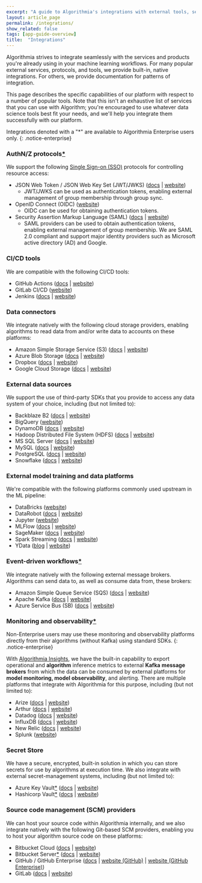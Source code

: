 ```yaml
---
excerpt: "A guide to Algorithmia's integrations with external tools, services, and platforms."
layout: article_page
permalink: /integrations/
show_related: false
tags: [app-guide-overview]
title:  "Integrations"
---
```


Algorithmia strives to integrate seamlessly with the services and products you're already using in your machine learning workflows. For many popular external services, protocols, and tools, we provide built-in, native integrations. For others, we provide documentation for patterns of integration.

This page describes the specific capabilities of our platform with respect to a number of popular tools. Note that this isn't an exhaustive list of services that you can use with Algorithm; you're encouraged to use whatever data science tools best fit your needs, and we'll help you integrate them successfully with our platform.

<span id="enterprise-only"></span>

Integrations denoted with a "*" are available to Algorithmia Enterprise users only.
{: .notice-enterprise}

### AuthN/Z protocols[*](#enterprise-only)

We support the following [Single Sign-on (SSO)](https://en.wikipedia.org/wiki/Single_sign-on) protocols for controlling resource access:

* JSON Web Token / JSON Web Key Set (JWT/JWKS) ([docs](/administration/admin-config/jwt-authentication) \| [website](https://jwt.io/))
  * JWT/JWKS can be used as authentication tokens, enabling external management of group membership through group sync.
* OpenID Connect (OIDC) ([website](https://auth0.com/docs/protocols/openid-connect-protocol))
  * OIDC can be used for obtaining authentication tokens.
* Security Assertion Markup Language (SAML) ([docs](/administration/admin-config/saml-authentication) \| [website](https://en.wikipedia.org/wiki/Security_Assertion_Markup_Language))
  * SAML providers can be used to obtain authentication tokens, enabling external management of group membership. We are SAML 2.0 compliant and support major identity providers such as Microsoft active directory (AD) and Google.

### CI/CD tools

We are compatible with the following CI/CD tools:

* GitHub Actions ([docs](/algorithm-development/ci-cd#github-actions) \| [website](https://docs.github.com/en/actions))
* GitLab CI/CD ([website](https://docs.gitlab.com/ee/ci/))
* Jenkins ([docs](/algorithm-development/ci-cd#jenkins) \| [website](https://www.jenkins.io/))

### Data connectors

We integrate natively with the following cloud storage providers, enabling algorithms to read data from and/or write data to accounts on these platforms:

* Amazon Simple Storage Service (S3) ([docs](/data/s3) \| [website](https://aws.amazon.com/s3/))
* Azure Blob Storage ([docs](/data/azureblob) \| [website](https://azure.microsoft.com/en-us/services/storage/blobs/))
* Dropbox ([docs](/data/dropbox) \| [website](https://dropbox.com/))
* Google Cloud Storage ([docs](/data/googlecloudstorage) \| [website](https://cloud.google.com/storage))

### External data sources

We support the use of third-party SDKs that you provide to access any data system of your choice, including (but not limited to):

* Backblaze B2 ([docs](/other-data-sources/backblazeb2) \| [website](https://www.backblaze.com/b2/cloud-storage.html))
* BigQuery ([website](https://cloud.google.com/bigquery))
* DynamoDB ([docs](/other-data-sources/dynamodb) \| [website](https://aws.amazon.com/dynamodb/))
* Hadoop Distributed File System (HDFS) ([docs](/other-data-sources/hdfs) \| [website](https://hadoop.apache.org/))
* MS SQL Server ([docs](/sql-patterns/mssqlserver) \| [website](https://www.microsoft.com/en-us/sql-server/sql-server-downloads))
* MySQL ([docs](/sql-patterns/mysql) \| [website](https://www.mysql.com/))
* PostgreSQL ([docs](/sql-patterns/postgres) \| [website](https://www.postgresql.org/))
* Snowflake ([docs](/other-data-sources/snowflake) \| [website](https://www.snowflake.com/cloud-data-platform/))

### External model training and data platforms

We're compatible with the following platforms commonly used upstream in the ML pipeline:

* DataBricks ([website](https://databricks.com/))
* DataRobot ([docs](/integrations/datarobot) \| [website](https://www.datarobot.com/platform/))
* Jupyter ([website](https://jupyter.org/))
* MLFlow ([docs](/clients/mlflow) \| [website](https://www.mlflow.org/))
* SageMaker ([docs](/integrations/sagemaker) \| [website](https://aws.amazon.com/sagemaker/))
* Spark Streaming ([docs](/integrations/spark-streaming) \| [website](https://spark.apache.org/docs/latest/streaming-programming-guide.html))
* YData ([blog](https://algorithmia.com/blog/ydata-and-algorithmia-high-quality-data-meets-enterprise-mlops) \| [website](https://ydata.ai/))

### Event-driven workflows[*](#enterprise-only)

We integrate natively with the following external message brokers. Algorithms can send data to, as well as consume data from, these brokers:

* Amazon Simple Queue Service (SQS) ([docs](/integrations/amazon-sqs) \| [website](https://aws.amazon.com/sqs/))
* Apache Kafka ([docs](/integrations/kafka) \| [website](https://kafka.apache.org/))
* Azure Service Bus (SB) ([docs](/integrations/azure-sb) \| [website](https://azure.microsoft.com/en-us/services/service-bus/))

### Monitoring and observability[*](#enterprise-only)

Non-Enterprise users may use these monitoring and observability platforms directly from their algorithms (without Kafka) using standard SDKs.
{: .notice-enterprise}

With [Algorithmia Insights](/integrations/insights), we have the built-in capability to export operational and **algorithm** inference metrics to external **Kafka** **message brokers** from which the data can be consumed by external platforms for **model monitoring, model observability**, and alerting. There are multiple platforms that integrate with Algorithmia for this purpose, including (but not limited to):

* Arize ([docs](/integrations/arize) \| [website](https://arize.com/))
* Arthur ([docs](/integrations/arthur) \| [website](https://www.arthur.ai/))
* Datadog ([docs](/integrations/datadog) \| [website](https://www.datadoghq.com/))
* InfluxDB ([docs](/integrations/influxdb) \| [website](https://www.influxdata.com/))
* New Relic ([docs](/integrations/newrelic) \| [website](https://newrelic.com/))
* Splunk ([website](https://www.splunk.com/))

### Secret Store

We have a secure, encrypted, built-in solution in which you can store secrets for use by algorithms at execution time. We also integrate with external secret-management systems, including (but not limited to):

* Azure Key Vault[*](#enterprise-only) ([docs](/administration/admin-panel/secret-store/#azure-key-vault) \| [website](https://azure.microsoft.com/en-us/services/key-vault/))
* Hashicorp Vault[*](#enterprise-only) ([docs](/administration/admin-panel/secret-store/#hashicorp-vault) \| [website](https://www.vaultproject.io/))

### Source code management (SCM) providers

We can host your source code within Algorithmia internally, and we also integrate natively with the following Git-based SCM providers, enabling you to host your algorithm source code on these platforms:

* Bitbucket Cloud ([docs](/algorithm-development/source-code-management#hosting-source-code-on-bitbucket-cloud) \| [website](https://bitbucket.org/product/))
* Bitbucket Server[*](#enterprise-only) ([docs](/algorithm-development/source-code-management#hosting-source-code-on-bitbucket-server) \| [website](https://www.atlassian.com/software/bitbucket/enterprise))
* GitHub / GitHub Enterprise ([docs](/algorithm-development/source-code-management#hosting-source-code-on-github) \| [website (GitHub)](https://github.com/) \| [website (GitHub Enterprise)](https://github.com/enterprise))
* GitLab ([docs](/algorithm-development/source-code-management#hosting-source-code-on-github) \| [website](https://about.gitlab.com/))
